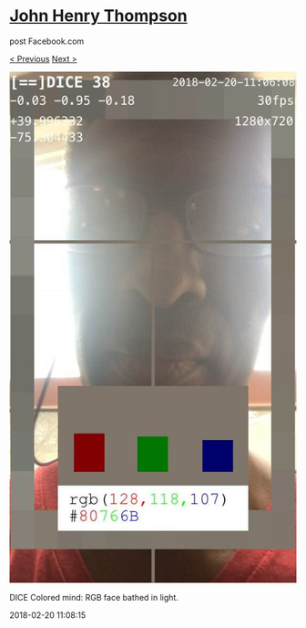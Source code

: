 # [John Henry Thompson](../README.md)
post Facebook.com

[< Previous](2018-02-22-1.md) [Next >](2018-02-19-1.md)

[![](../media/2018-02-20/Timeline-Photos-DICE-Colored-mind-RGB-face-bathed-in-light.jpg)](../README.md)

DICE Colored mind: RGB face bathed in light.

2018-02-20 11:08:15